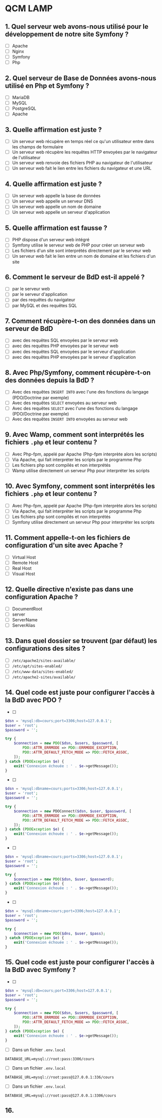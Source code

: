 # QCM LAMP

## 1. Quel serveur web avons-nous utilisé pour le développement de notre site Symfony ?

- [ ] Apache
- [ ] Nginx
- [ ] Symfony
- [ ] Php

## 2. Quel serveur de Base de Données avons-nous utilisé en Php et Symfony ?

- [ ] MariaDB
- [ ] MySQL
- [ ] PostgreSQL
- [ ] Apache

## 3. Quelle affirmation est juste ?

- [ ] Un serveur web récupère en temps réel ce qu'un utilisateur entre dans les champs de formulaire
- [ ] Un serveur web récupère les requêtes HTTP envoyées par le navigateur de l'utilisateur
- [ ] Un serveur web renvoie des fichiers PHP au navigateur de l'utilisateur
- [ ] Un serveur web fait le lien entre les fichiers du navigateur et une URL 

## 4. Quelle affirmation est juste ?

- [ ] Un serveur web appelle la base de données
- [ ] Un serveur web appelle un serveur DNS
- [ ] Un serveur web appelle un nom de domaine
- [ ] Un serveur web appelle un serveur d'application

## 5. Quelle affirmation est fausse ?

- [ ] PHP dispose d'un serveur web intégré
- [ ] Symfony utilise le serveur web de PHP pour créer un serveur web
- [ ] Les fichiers d'un site sont interprétés directement par le serveur web
- [ ] Un serveur web fait le lien entre un nom de domaine et les fichiers d'un site

## 6. Comment le serveur de BdD est-il appelé ?

- [ ] par le serveur web
- [ ] par le serveur d'application
- [ ] par des requêtes du navigateur
- [ ] par MySQL et des requêtes SQL

## 7. Comment récupère-t-on des données dans un serveur de BdD

- [ ] avec des requêtes SQL envoyées par le serveur web
- [ ] avec des requêtes PHP envoyées par le serveur web
- [ ] avec des requêtes SQL envoyées par le serveur d'application
- [ ] avec des requêtes PHP envoyées par le serveur d'application

## 8. Avec Php/Symfony, comment récupère-t-on des données depuis la BdD ?

- [ ] Avec des requêtes `INSERT INTO` avec l'une des fonctions du langage (PDO/Doctrine par exemple)
- [ ] Avec des requêtes `SELECT` envoyées au serveur web
- [ ] Avec des requêtes `SELECT` avec l'une des fonctions du langage (PDO/Doctrine par exemple)
- [ ] Avec des requêtes `INSERT INTO` envoyées au serveur web

## 9. Avec Wamp, comment sont interprétés les fichiers `.php` et leur contenu ?

- [ ] Avec Php-fpm, appelé par Apache (Php-fpm interprète alors les scripts)
- [ ] Via Apache, qui fait interpréter les scripts par le programme Php
- [ ] Les fichiers php sont compilés et non interprétés
- [ ] Wamp utilise directement un serveur Php pour interpréter les scripts

## 10. Avec Symfony, comment sont interprétés les fichiers `.php` et leur contenu ?

- [ ] Avec Php-fpm, appelé par Apache (Php-fpm interprète alors les scripts)
- [ ] Via Apache, qui fait interpréter les scripts par le programme Php
- [ ] Les fichiers php sont compilés et non interprétés
- [ ] Symfony utilise directement un serveur Php pour interpréter les scripts

## 11. Comment appelle-t-on les fichiers de configuration d'un site avec Apache ?

- [ ] Virtual Host
- [ ] Remote Host
- [ ] Real Host
- [ ] Visual Host

## 12. Quelle directive n'existe pas dans une configuration Apache ?

- [ ] DocumentRoot
- [ ] server
- [ ] ServerName
- [ ] ServerAlias

## 13. Dans quel dossier se trouvent (par défaut) les configurations des sites ?

- [ ] `/etc/apache2/sites-available/`
- [ ] `/etc/apt/sites-enabled/`
- [ ] `/etc/www-data/sites-enabled/`
- [ ] `/etc/apache2-sites/available/`

## 14. Quel code est juste pour configurer l'accès à la BdD avec PDO ?

- [ ]

```php
$dsn = 'mysql:db=cours;port=3306;host=127.0.0.1';
$user = 'root';
$password = '';

try {
    $connection = new PDO($dsn, $users, $password, [
        PDO::ATTR_ERRMODE => PDO::ERRMODE_EXCEPTION,
        PDO::ATTR_DEFAULT_FETCH_MODE => PDO::FETCH_ASSOC,
    ]);
} catch (PDOException $e) {
    exit('Connexion échouée : ' . $e->getMessage());
}
```

- [ ]

```php
$dsn = 'mysql:dbname=cours;ports=3306;host=127.0.0.1';
$user = 'root';
$password = '';

try {
    $connection = new PDOConnect($dsn, $user, $password, [
        PDO::ATTR_ERRMODE => PDO::ERRMODE_EXCEPTION,
        PDO::ATTR_DEFAULT_FETCH_MODE => PDO::FETCH_ASSOC,
    ]);
} catch (PDOException $e) {
    exit('Connexion échouée : ' . $e->getMessage());
}
```

- [ ]

```php
$dsn = 'mysql:dbname=cours;ports=3306;host=127.0.0.1';
$user = 'root';
$password = '';

try {
    $connection = new PDO($dsn, $user, $password);
} catch (PDOException $e) {
    exit('Connexion échouée : ' . $e->getMessage());
}
```

- [ ]

```php
$dsn = 'mysql:dbname=cours;port=3306;host=127.0.0.1';
$user = 'root'; 
$password = '';

try {
    $connection = new PDO($dns, $user, $pass);
} catch (PDOException $e) {
    exit('Connexion échouée : ' . $e->getMessage());
}
```

## 15. Quel code est juste pour configurer l'accès à la BdD avec Symfony ?

- [ ]

```php
$dsn = 'mysql:db=cours;port=3306;host=127.0.0.1';
$user = 'root';
$password = '';

try {
    $connection = new PDO($dsn, $users, $password, [
        PDO::ATTR_ERRMODE => PDO::ERRMODE_EXCEPTION,
        PDO::ATTR_DEFAULT_FETCH_MODE => PDO::FETCH_ASSOC,
    ]);
} catch (PDOException $e) {
    exit('Connexion échouée : ' . $e->getMessage());
}
```

- [ ] Dans un fichier `.env.local`

```dotenv
DATABASE_URL=mysql://root:pass:3306/cours
```

- [ ] Dans un fichier `.env.local`

```dotenv
DATABASE_URL=mysql://root:pass@127.0.0.1:336/cours
```

- [ ] Dans un fichier `.env.local`

```dotenv
DATABASE_URL=mysql://root:pass@127.0.0.1:3306/cours
```

## 16. 